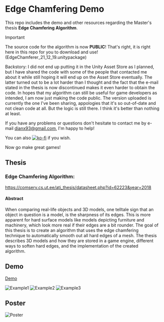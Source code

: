 # Edge Chamfering Demo
This repo includes the demo and other resources regarding the Master's thesis **Edge Chamfering Algorithm**.


> [!IMPORTANT]
> The source code for the algorithm is now **PUBLIC**!
> That's right, it is right here in this repo for you to download and use!
> (EdgeChamferer_21_12_19.unitypackage)


Backstory: I did not end up putting it in the Unity Asset Store as I planned, but I have shared the code with some of the people that contacted me about it while still hoping it will end up on the Asset Store eventually. The latter turned out to be a lot harder than I thought and the fact that the e-mail stated in the thesis is now discontinued makes it even harder to obtain the code. In hopes that my algorithm can still be useful for game developers as intended, I am now just making the code public.
The version uploaded is currently the one I've been sharing, appologies that it's so out-of-date and not clean code at all. But the logic is still there. I think it's better than nothing at least.

If you have any problems or questions don't hesitate to contact me by e-mail dianx93@gmail.com, I'm happy to help!

You can also [![ko-fi](https://ko-fi.com/img/githubbutton_sm.svg)](https://ko-fi.com/J3J66K0NE) if you wish.

Now go make great games!

## Thesis
### Edge Chamfering Algorithm:
https://comserv.cs.ut.ee/ati_thesis/datasheet.php?id=62223&year=2018

#### Abstract
When comparing real-life objects and 3D models, one telltale sign that an object in question is a model, is the sharpness of its edges. This is more apparent for hard surface models like models depicting furniture and machinery, which look more real if their edges are a bit rounder. The goal of this thesis is to create an algorithm that uses the edge chamfering technique to automatically smooth out all hard edges of a mesh. The thesis describes 3D models and how they are stored in a game engine, different ways to soften hard edges, and the implementation of the created algorithm.

## Demo
[Demo](/Demo)

![Example1](/Pictures/Example1.png)
![Example2](/Pictures/Example2.png)
![Example3](/Pictures/Example3.png)

## Poster
![Poster](/EdgeChamferingPoster.png)
